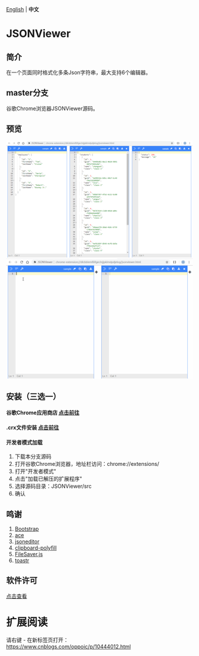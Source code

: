 [English](README.md) | **中文**

# JSONViewer

## 简介
在一个页面同时格式化多条Json字符串，最大支持6个编辑器。

## master分支
谷歌Chrome浏览器JSONViewer源码。

## 预览
![预览](/pic/jsonviewer.png)
![预览](/pic/jsonviewer.gif)

## 安装（三选一）
#### 谷歌Chrome应用商店 [点击前往](https://chrome.google.com/webstore/detail/jsonviewer/khbdpaabobknhhlpglenglkkhdmkfnca)

#### .crx文件安装 [点击前往](/crx/JSONViewer.crx)

#### 开发者模式加载
1. 下载本分支源码
2. 打开谷歌Chrome浏览器，地址栏访问：chrome://extensions/
3. 打开"开发者模式"
4. 点击"加载已解压的扩展程序"
5. 选择源码目录：JSONViewer/src
6. 确认

## 鸣谢
1. [Bootstrap](https://github.com/twbs/bootstrap)
2. [ace](https://github.com/ajaxorg/ace)
3. [jsoneditor](https://github.com/josdejong/jsoneditor)
4. [clipboard-polyfill](https://github.com/lgarron/clipboard-polyfill)
5. [FileSaver.js](https://github.com/eligrey/FileSaver.js)
6. [toastr](https://github.com/CodeSeven/toastr)

## 软件许可
[点击查看](LICENSE)

# 扩展阅读
请右键 - 在新标签页打开：https://www.cnblogs.com/oppoic/p/10444012.html